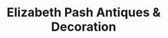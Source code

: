---
title: "Elizabeth Pash Antiques & Decoration"
url: /locust-valley/elizabeth-pash-antiques-und-decoration/
shop: Raumausstattung
---